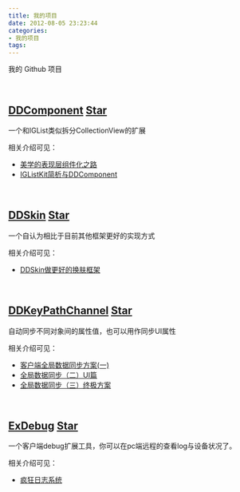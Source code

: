 ```yaml
---
title: 我的项目
date: 2012-08-05 23:23:44
categories:
- 我的项目
tags:
---
```


我的 Github 项目

<!--more-->

<br>

## [DDComponent](https://github.com/djs66256/DDComponent) <a class="github-button" href="https://github.com/djs66256/DDComponent" data-icon="octicon-star" data-size="large" aria-label="Star djs66256/DDComponent on GitHub">Star</a>

一个和IGList类似拆分CollectionView的扩展

相关介绍可见：

- [美学的表现层组件化之路](/2017/04/09/2017-04-09-美学的表现层组件化之路/)
- [IGListKit简析与DDComponent](/2017/05/23/2017-05-23-IGListKit分析/)

<br>

## [DDSkin](https://github.com/djs66256/DDSkin)  <a class="github-button" href="https://github.com/djs66256/DDSkin" data-icon="octicon-star" data-size="large" aria-label="Star djs66256/DDSkin on GitHub">Star</a>

一个自认为相比于目前其他框架更好的实现方式

相关介绍可见：

- [DDSkin做更好的换肤框架](/2017/06/19/2017-06-19-DDSkin做更好的换肤框架/)

<br>

## [DDKeyPathChannel](https://github.com/djs66256/DDKeyPathChannel)  <a class="github-button" href="https://github.com/djs66256/DDKeyPathChannel" data-icon="octicon-star" data-size="large" aria-label="Star djs66256/DDKeyPathChannel on GitHub">Star</a>
自动同步不同对象间的属性值，也可以用作同步UI属性

相关介绍可见：

- [客户端全局数据同步方案(一)](/2017/04/02/2017-04-09-客户端全局数据同步方案一/)
- [全局数据同步（二）UI篇](/2017/04/09/2017-04-09-全局数据同步（二）UI篇/)
- [全局数据同步（三）终极方案](/2017/07/07/2017-07-07-全局数据同步（三）终极方案/)

<br>

## [ExDebug](https://github.com/djs66256/ExDebug) <a class="github-button" href="https://github.com/djs66256/ExDebug" data-icon="octicon-star" data-size="large" aria-label="Star djs66256/ExDebug on GitHub">Star</a>

一个客户端debug扩展工具，你可以在pc端远程的查看log与设备状况了。

相关介绍可见：

- [疯狂日志系统](/2017/04/17/2017-04-18-疯狂日志系统/)
